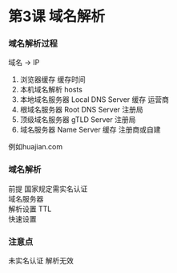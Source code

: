 # 第3课 域名解析

### 域名解析过程

域名 -> IP

1. 浏览器缓存 缓存时间
2. 本机域名解析 hosts                         
3. 本地域名服务器 Local DNS Server 缓存          运营商
4. 根域名服务器 Root DNS Server                 注册局
5. 顶级域名服务器 gTLD Server                   注册局
6. 域名服务器 Name Server   缓存                注册商或自建
    
例如huajian.com 
            
### 域名解析

前提 国家规定需实名认证  
域名服务器  
解析设置 TTL  
快速设置  
    
### 注意点

未实名认证 解析无效
    
    
    
